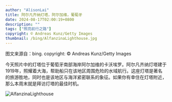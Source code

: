 ```yaml
---
author: "AlisonLai"
title: 阿尔凡齐纳灯塔，阿尔加维，葡萄牙
date: 2024-08-17T02:00:19+0800
description: ""
tags: ["照亮前行之路"]
copyright: © Andreas Kunz/Getty Images
thumbnail: /bing/AlfanzinaLighthouse.jpg
---
```

图文来源自：bing.  copyright: © Andreas Kunz/Getty Images

今天照片中的灯塔位于葡萄牙南部海岸阿尔加维的卡沃埃罗。阿尔凡齐纳灯塔建于1919年，照耀着大海，帮助船只在该地区周围危险的水域航行。这座灯塔是著名的旅游胜地，同时也是该地区与海洋紧密联系的象征。如果你有幸住在灯塔附近，那么本周末就是拜访灯塔的最佳时机。

![AlfanzinaLighthouse](/bing/AlfanzinaLighthouse.jpg)